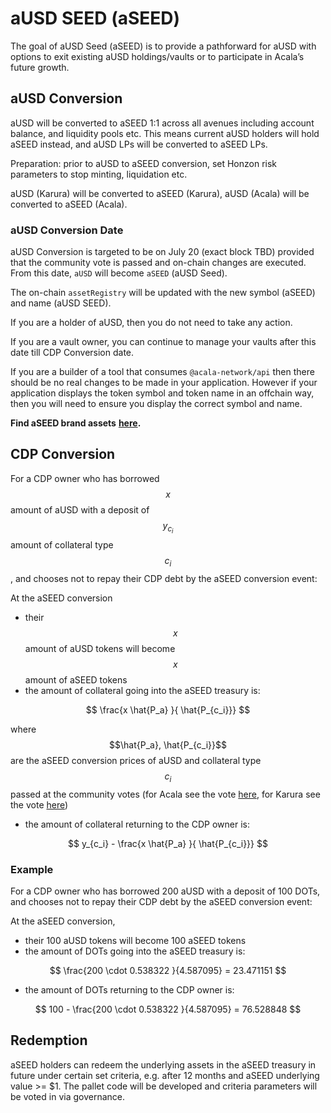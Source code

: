 # aUSD SEED (aSEED)

The goal of aUSD Seed (aSEED) is to provide a pathforward for aUSD with options to exit existing aUSD holdings/vaults or to participate in Acala’s future growth.

## aUSD Conversion

aUSD will be converted to aSEED 1:1 across all avenues including account balance, and liquidity pools etc. This means current aUSD holders will hold aSEED instead, and aUSD LPs will be converted to aSEED LPs.

Preparation: prior to aUSD to aSEED conversion, set Honzon risk parameters to stop minting, liquidation etc.

aUSD (Karura) will be converted to aSEED (Karura), aUSD (Acala) will be converted to aSEED (Acala).

### aUSD Conversion Date

aUSD Conversion is targeted to be on July 20 (exact block TBD) provided that the community vote is passed and on-chain changes are executed. From this date, `aUSD` will become `aSEED` (aUSD Seed).

The on-chain `assetRegistry` will be updated with the new symbol (aSEED) and name (aUSD SEED). &#x20;

If you are a holder of aUSD, then you do not need to take any action.

If you are a vault owner, you can continue to manage your vaults after this date till CDP Conversion date.

If you are a builder of a tool that consumes `@acala-network/api` then there should be no real changes to be made in your application. However if your application displays the token symbol and token name in an offchain way, then you will need to ensure you display the correct symbol and name.

**Find aSEED brand assets** [**here**](https://wiki.acala.network/ecosystem/media-kits#acala-brand-assets)**.**

## CDP Conversion

For a CDP owner who has borrowed $$x$$ amount of aUSD with a deposit of $$y_{c_i}$$ amount of collateral type $$c_i$$, and chooses not to repay their CDP debt by the aSEED conversion event:

At the aSEED conversion

* their $$x$$ amount of aUSD tokens will become $$x$$  amount of aSEED tokens ​
* the amount of collateral going into the aSEED treasury is:

$$
\frac{x \hat{P_a} }{ \hat{P_{c_i}}}
$$

where $$\hat{P_a},  \hat{P_{c_i}}$$ are the aSEED conversion prices of aUSD and collateral type $$c_i$$ passed at the community votes (for Acala see the vote [here](https://voting.opensquare.io/space/acala/proposal/QmXFw8DZbX5wDFeD1kQtFDy8tmE4FKEir7tZVqe9vCqBTb), for Karura see the vote [here](https://voting.opensquare.io/space/karura/proposal/QmUuHgFt4fN4iKU6JzW2utx2cykz4Er3EyhLHRwYEjDk3r))

* the amount of collateral returning to the CDP owner is:&#x20;

$$
y_{c_i} - \frac{x \hat{P_a} }{ \hat{P_{c_i}}}
$$

### Example

For a CDP owner who has borrowed 200 aUSD with a deposit of 100 DOTs, and chooses not to repay their CDP debt by the aSEED conversion event: ​&#x20;

At the aSEED conversion, ​&#x20;

* their 100 aUSD tokens will become 100 aSEED tokens
* the amount of DOTs going into the aSEED treasury is:

$$
\frac{200 \cdot 0.538322 }{4.587095} = 23.471151
$$



* the amount of DOTs returning to the CDP owner is:

$$
100 - \frac{200 \cdot 0.538322 }{4.587095} = 76.528848
$$



## Redemption

aSEED holders can redeem the underlying assets in the aSEED treasury in future under certain set criteria, e.g. after 12 months and aSEED underlying value >= $1. The pallet code will be developed and criteria parameters will be voted in via governance.
